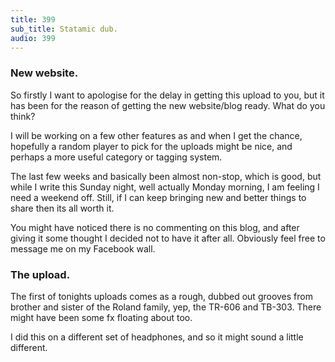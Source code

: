 ```yaml
---
title: 399
sub_title: Statamic dub.
audio: 399
---
```


### New website.
So firstly I want to apologise for the delay in getting this upload to you, but it has been for the reason of getting the new website/blog ready. What do you think?

I will be working on a few other features as and when I get the chance, hopefully a random player to pick for the uploads might be nice, and perhaps a more useful category or tagging system.

The last few weeks and basically been almost non-stop, which is good, but while I write this Sunday night, well actually Monday morning, I am feeling I need a weekend off. Still, if I can keep bringing new and better things to share then its all worth it.

You might have noticed there is no commenting on this blog, and after giving it some thought I decided not to have it after all.  Obviously feel free to message me on my Facebook wall.

### The upload.

The first of tonights uploads comes as a rough, dubbed out grooves from brother and sister of the Roland family, yep, the TR-606 and TB-303. There might have been some fx floating about too.

I did this on a different set of headphones, and so it might sound a little different.






